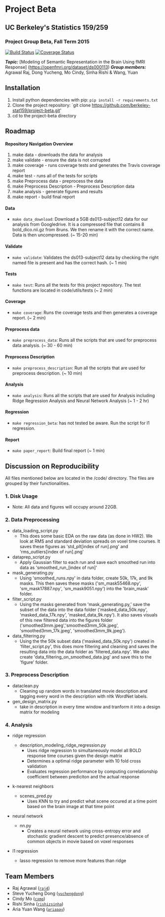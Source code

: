 # Project Beta
## UC Berkeley's Statistics 159/259
### Project Group Beta, Fall Term 2015 

[![Build Status](https://travis-ci.org/berkeley-stat159/project-beta.svg?branch=master)](https://travis-ci.org/berkeley-stat159/project-beta) 
[![Coverage Status](https://coveralls.io/repos/berkeley-stat159/project-beta/badge.svg?branch=master&service=github)](https://coveralls.io/github/berkeley-stat159/project-beta?branch=master)

_**Topic:**_ [Modeling of Semantic Representation in the Brain Using fMRI Response] (https://openfmri.org/dataset/ds000113)
_**Group members:**_ Agrawal Raj, Dong Yucheng, Mo Cindy, Sinha Rishi & Wang, Yuan

## Installation
1. Install python dependencies with pip: `pip install -r requirements.txt`
2. Clone the project repository: `git clone https://github.com/berkeley-stat159/project-beta.git'
3. cd to the project-beta directory 


## Roadmap

#### Repository Navigation Overview 
1. make data -  downloads the data for analysis
2. make validate - ensure the data is not corrupted
3. make coverage - runs coverage tests and generates the Travis coverage report
4. make test - runs all of the tests for scripts 
5. make Preprocess data - preprocess the data
6. make Preprocess Description - Preprocess Description data
7. make analysis - generate figures and results
8. make report - build final report

#### Data
- `make data_download`: Download a 5GB ds013-subject12 data for our analysis from Googledrive. It is a compressed file that contains 8 bold_dico.nii.gz from 8runs. We then rename it with the correct name. Data is then uncompressed. (~ 15-20 min)

#### Validate
- `make validate`: Validates the ds013-subject12 data by checking the right named file is present and has the correct hash. (~ 1 min)

#### Tests 
- `make test`: Runs all the tests for this project repository. The test functions are located in code/utils/tests (~ 2 min)

#### Coverage 
- `make coverage`: Runs the coverage tests and then generates a coverage report. (~ 2 min)

#### Preprocess data
- `make preprocess_data`: Runs all the scripts that are used for preprocess data analysis. (~ 30 - 60 min)

#### Preprocess Description
- `make preprocess_description`: Run all the scripts that are used for preprocess description. (~ 10 min)

#### Analysis
- `make analysis`: Runs all the scripts that are used for Analysis including Ridge Regression Analysis and Neural Network Analysis (~ 1 - 2 hr)

#### Regression
- `make regression_beta`: has not tested be aware. Run the script for l1 regression.

#### Report
- `make paper_report`: Build final report (~ 1 min)

## Discussion on Reproducibility 
All files mentioned below are located in the /code/ directory. 
The files are grouped by their functionalities. 

### 1. Disk Usage
- Note: All data and figures will occupy around 22GB.
	

### 2. Data Preprocessing 
- data_loading_script.py 
    - This does some basic EDA on the raw data (as done in HW2). We look at RMS and standard deviation spreads on voxel time courses. It saves these figures as 'std_plt[index of run].png' and 'rms_outliers[index of run].png'
- dataprep_script.py 
    - Apply Gaussian filter to each run and save each smoothed run into data as 'smoothed_run_[index of run]'
- mask_generating.py 
    - Using 'smoothed_runs.npy' in data folder, create 50k, 17k, and 9k masks. This then saves these masks ('sm_mask55468.npy', 'sm_mask17887.npy', 'sm_mask9051.npy') into the 'brain_mask' folder. 
- filter_script.py 
    - Using the masks generated from 'mask_generating.py,' save the subset of the data into the data folder ('masked_data_50k.npy', 'masked_data_17k.npy', 'masked_data_9k.npy'). It also saves visuals of this new filtered data into the figures folder ('smoothed3mm.jpeg','smoothed3mm_50k.jpeg', 'smoothed3mm_17k.jpeg', 'smoothed3mm_9k.jpeg'). 
- data_filtering.py 
    - Using the the 50k subset data ('masked_data_50k.npy') created in 'filter_script.py', this does more filtering and cleaning and saves the resulting data into the data folder as 'filtered_data.npy'. We also create 'data_filtering_on_smoothed_data.jpg' and save this to the 'figure' folder. 

### 3. Preprocess Description
- dataclean.py 
	- Cleaning up random words in translated movie description and tagging every word in the description with nltk WordNet labels.
- gen_design_matrix.py 
	- take in description in every time window and tranform it into a design matrix for modeling

### 4. Analysis 
- ridge regression 
	- description_modeling_ridge_regression.py 
		-  Uses ridge regression to simultaneously model all BOLD response time courses given the design matrix
		-  Determines a optimal ridge parameter with 10 fold cross validation
		-  Evaluates regression performance by computing correlationship coefficient between prediciton and the actual response
- k-nearest neighbors 
	- scenes_pred.py 
		- Uses KNN to try and predict what scene occured at a time point based on the brain image at that time point 
- neural network 
	- nn.py 
		- Creates a neural network using cross-entropy error and stochastic gradient descent to predict presence/absence of common objects in movie based on voxel responses

- l1 regression
	- lasso regression to remove more features than ridge

## Team Members  
- Raj Agrawal ([`raj4`](https://github.com/raj4))
- Steve Yucheng Dong ([`yuchengdong`](https://github.com/yuchengdong))
- Cindy Mo ([`cxmo`](https://github.com/cxmo))
- Rishi Sinha ([`rishizsinha`](https://github.com/rishizsinha))
- Aria Yuan Wang ([`ariaaay`](https://github.com/ariaaay))

